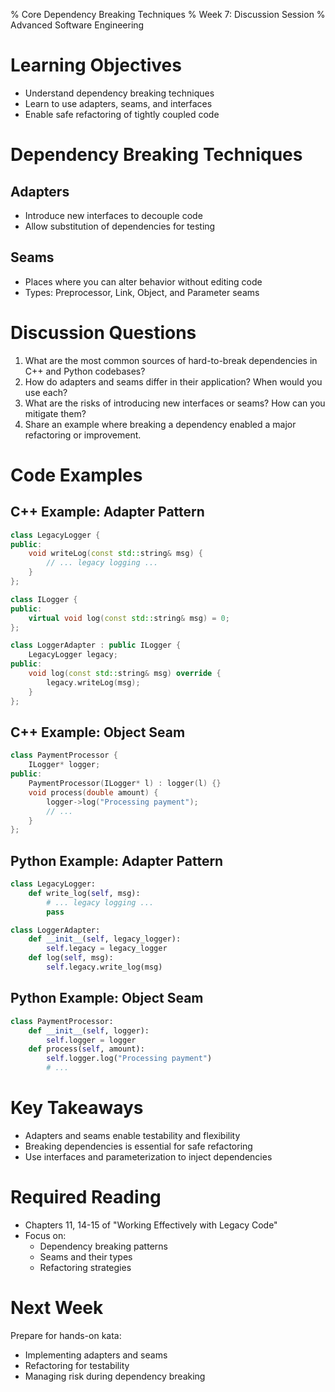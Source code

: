 % Core Dependency Breaking Techniques
% Week 7: Discussion Session
% Advanced Software Engineering

# Learning Objectives

- Understand dependency breaking techniques
- Learn to use adapters, seams, and interfaces
- Enable safe refactoring of tightly coupled code

# Dependency Breaking Techniques

## Adapters
- Introduce new interfaces to decouple code
- Allow substitution of dependencies for testing

## Seams
- Places where you can alter behavior without editing code
- Types: Preprocessor, Link, Object, and Parameter seams

# Discussion Questions

1. What are the most common sources of hard-to-break dependencies in C++ and Python codebases?
2. How do adapters and seams differ in their application? When would you use each?
3. What are the risks of introducing new interfaces or seams? How can you mitigate them?
4. Share an example where breaking a dependency enabled a major refactoring or improvement.

# Code Examples

## C++ Example: Adapter Pattern

```cpp
class LegacyLogger {
public:
    void writeLog(const std::string& msg) {
        // ... legacy logging ...
    }
};

class ILogger {
public:
    virtual void log(const std::string& msg) = 0;
};

class LoggerAdapter : public ILogger {
    LegacyLogger legacy;
public:
    void log(const std::string& msg) override {
        legacy.writeLog(msg);
    }
};
```

## C++ Example: Object Seam

```cpp
class PaymentProcessor {
    ILogger* logger;
public:
    PaymentProcessor(ILogger* l) : logger(l) {}
    void process(double amount) {
        logger->log("Processing payment");
        // ...
    }
};
```

## Python Example: Adapter Pattern

```python
class LegacyLogger:
    def write_log(self, msg):
        # ... legacy logging ...
        pass

class LoggerAdapter:
    def __init__(self, legacy_logger):
        self.legacy = legacy_logger
    def log(self, msg):
        self.legacy.write_log(msg)
```

## Python Example: Object Seam

```python
class PaymentProcessor:
    def __init__(self, logger):
        self.logger = logger
    def process(self, amount):
        self.logger.log("Processing payment")
        # ...
```

# Key Takeaways

- Adapters and seams enable testability and flexibility
- Breaking dependencies is essential for safe refactoring
- Use interfaces and parameterization to inject dependencies

# Required Reading

- Chapters 11, 14-15 of "Working Effectively with Legacy Code"
- Focus on:
  - Dependency breaking patterns
  - Seams and their types
  - Refactoring strategies

# Next Week

Prepare for hands-on kata:
- Implementing adapters and seams
- Refactoring for testability
- Managing risk during dependency breaking
